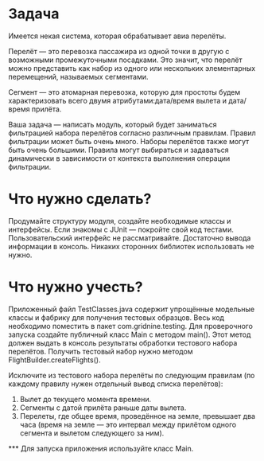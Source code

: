 # Задача
Имеется некая система, которая обрабатывает авиа перелёты.

Перелёт — это перевозка пассажира из одной точки в другую с возможными промежуточными посадками.
Это значит, что перелёт можно представить как набор из одного или нескольких элементарных перемещений, 
называемых сегментами.

Сегмент — это атомарная перевозка, которую для простоты будем характеризовать 
всего двумя атрибутами:дата/время вылета и дата/время прилёта.

Ваша задача — написать модуль, который будет заниматься фильтрацией набора перелётов согласно различным правилам.
Правил фильтрации может быть очень много.
Наборы перелётов также могут быть очень большими.
Правила могут выбираться и задаваться динамически в зависимости от контекста выполнения операции фильтрации.

# Что нужно сделать?
Продумайте структуру модуля, создайте необходимые классы и интерфейсы. 
Если знакомы с JUnit — покройте свой код тестами. 
Пользовательский интерфейс не рассматривайте. 
Достаточно вывода информации в консоль. 
Никаких сторонних библиотек использовать не нужно.

# Что нужно учесть?
Приложенный файл TestClasses.java содержит упрощённые модельные классы 
и фабрику для получения тестовых образцов. Весь код необходимо поместить в пакет com.gridnine.testing.
Для проверочного запуска создайте публичный класс Main c методом main(). 
Этот метод должен выдать в консоль результаты обработки тестового набора перелётов. 
Получить тестовый набор нужно методом FlightBuilder.createFlights().

Исключите из тестового набора перелёты по следующим правилам (по каждому правилу нужен отдельный вывод списка перелётов):
1. Вылет до текущего момента времени.
2. Сегменты с датой прилёта раньше даты вылета.
3. Перелеты, где общее время, проведённое на земле,
   превышает два часа (время на земле — это интервал между прилётом одного сегмента и вылетом следующего за ним).

*** Для запуска приложения используйте класс Main.
